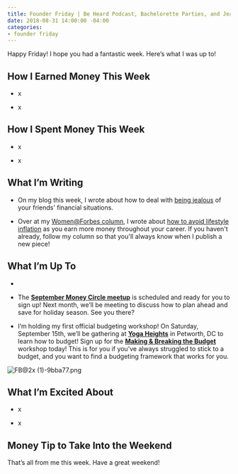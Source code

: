 ```yaml
---
title: Founder Friday | Be Heard Podcast, Bachelorette Parties, and Jealousy
date: 2018-08-31 14:00:00 -04:00
categories:
- founder friday
---
```


Happy Friday! I hope you had a fantastic week. Here’s what I was up to!

## How I Earned Money This Week

* x

* x

## How I Spent Money This Week

* x

* x

## What I’m Writing

* On my blog this week, I wrote about how to deal with [being jealous](https://www.maggiegermano.com/blog/how-to-deal-when-youre-jealous-of-your-friends-finances/) of your friends' financial situations. 

* Over at my [Women@Forbes column](https://www.forbes.com/sites/maggiegermano/), I wrote about [how to avoid lifestyle inflation](https://www.forbes.com/sites/maggiegermano/2018/08/29/how-to-avoid-unnecessary-income-creep/) as you earn more money throughout your career. If you haven't already, follow my column so that you'll always know when I publish a new piece!

## What I’m Up To

* 

* The **[September Money Circle meetup](https://www.maggiegermano.com/events/starting-early-planning-and-saving-for-holiday-spending/)** is scheduled and ready for you to sign up! Next month, we’ll be meeting to discuss how to plan ahead and save for holiday season. See you there?

* I’m holding my first official budgeting workshop! On Saturday, September 15th, we’ll be gathering at **[Yoga Heights](https://yogaheightsdc.com/)** in Petworth, DC to learn how to budget! Sign up for the **[Making & Breaking the Budget](https://www.eventbrite.com/e/making-breaking-the-budget-workshop-tickets-48317128833)** workshop today! This is for you if you’ve always struggled to stick to a budget, and you want to find a budgeting framework that works for you.

![FB@2x (1)-9bba77.png](https://www.maggiegermano.com/uploads/FB@2x%20(1)-9bba77.png)

## What I’m Excited About

* x

* x

## Money Tip to Take Into the Weekend

That’s all from me this week. Have a great weekend!